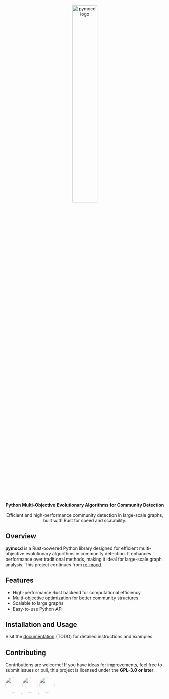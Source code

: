 <div align="center">
  <img src="res/logo.png" alt="pymocd logo" width="40%">  
  
  **Python Multi-Objective Evolutionary Algorithms for Community Detection**  
  
  Efficient and high-performance community detection in large-scale graphs, built with Rust for speed and scalability.
</div>

## Overview  
**pymocd** is a Rust-powered Python library designed for efficient multi-objective evolutionary algorithms in community detection. It enhances performance over traditional methods, making it ideal for large-scale graph analysis. This project continues from [re-mocd](https://github.com/0l1ve1r4/re-mocd).  

## Features  
- High-performance Rust backend for computational efficiency  
- Multi-objective optimization for better community structures  
- Scalable to large graphs  
- Easy-to-use Python API  

## Installation and Usage

Visit the [documentation](#) (TODO) for detailed instructions and examples.

## Contributing  

Contributions are welcome! If you have ideas for improvements, feel free to submit issues or pull, this project is licensed under the **GPL-3.0 or later**.  

<p align="left">
  <a href="https://github.com/0l1ve1r4">
    <img src="https://avatars.githubusercontent.com/u/82629748?v=4" width="50" height="50" style="border-radius: 50%;">
  </a>
  <a href="https://github.com/ol1veir4s">
    <img src="https://avatars.githubusercontent.com/u/202351572?v=4" width="50" height="50" style="border-radius: 50%;">
  </a>
  <a href="https://github.com/matt-cornell">
    <img src="https://avatars.githubusercontent.com/u/107312119?v=4" width="50" height="50" style="border-radius: 50%;">
  </a>
</p>
